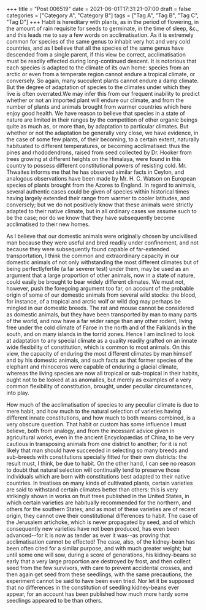 +++
title = "Post 006519"
date = 2021-06-01T17:31:21-07:00
draft = false
categories = ["Category A", "Category B"]
tags = ["Tag A", "Tag B", "Tag C", "Tag D"]
+++
Habit is hereditary with plants, as in the period of flowering, in the amount of rain requisite for seeds to germinate, in the time of sleep, &c., and this leads me to say a few words on acclimatisation. As it is extremely common for species of the same genus to inhabit very hot and very cold countries, and as I believe that all the species of the same genus have descended from a single parent, if this view be correct, acclimatisation must be readily effected during long-continued descent. It is notorious that each species is adapted to the climate of its own home: species from an arctic or even from a temperate region cannot endure a tropical climate, or conversely. So again, many succulent plants cannot endure a damp climate. But the degree of adaptation of species to the climates under which they live is often overrated.We may infer this from our frequent inability to predict whether or not an imported plant will endure our climate, and from the number of plants and animals brought from warmer countries which here enjoy good health. We have reason to believe that species in a state of nature are limited in their ranges by the competition of other organic beings quite as much as, or more than, by adaptation to particular climates. But whether or not the adaptation be generally very close, we have evidence, in the case of some few plants, of their becoming, to a certain extent, naturally habituated to different temperatures, or becoming acclimatised: thus the pines and rhododendrons, raised from seed collected by Dr. Hooker from trees growing at different heights on the Himalaya, were found in this country to possess different constitutional powers of resisting cold. Mr. Thwaites informs me that he has observed similar facts in Ceylon, and analogous observations have been made by Mr. H. C. Watson on European species of plants brought from the Azores to England. In regard to animals, several authentic cases could be given of species within historical times having largely extended their range from warmer to cooler latitudes, and conversely; but we do not positively know that these animals were strictly adapted to their native climate, but in all ordinary cases we assume such to be the case; nor do we know that they have subsequently become acclimatised to their new homes.

As I believe that our domestic animals were originally chosen by uncivilised man because they were useful and bred readily under confinement, and not because they were subsequently found capable of far-extended transportation, I think the common and extraordinary capacity in our domestic animals of not only withstanding the most different climates but of being perfectlyfertile (a far severer test) under them, may be used as an argument that a large proportion of other animals, now in a state of nature, could easily be brought to bear widely different climates. We must not, however, push the foregoing argument too far, on account of the probable origin of some of our domestic animals from several wild stocks: the blood, for instance, of a tropical and arctic wolf or wild dog may perhaps be mingled in our domestic breeds. The rat and mouse cannot be considered as domestic animals, but they have been transported by man to many parts of the world, and now have a far wider range than any other rodent, living free under the cold climate of Faroe in the north and of the Falklands in the south, and on many islands in the torrid zones. Hence I am inclined to look at adaptation to any special climate as a quality readily grafted on an innate wide flexibility of constitution, which is common to most animals. On this view, the capacity of enduring the most different climates by man himself and by his domestic animals, and such facts as that former species of the elephant and rhinoceros were capable of enduring a glacial climate, whereas the living species are now all tropical or sub-tropical in their habits, ought not to be looked at as anomalies, but merely as examples of a very common flexibility of constitution, brought, under peculiar circumstances, into play.

How much of the acclimatisation of species to any peculiar climate is due to mere habit, and how much to the natural selection of varieties having different innate constitutions, and how much to both means combined, is a very obscure question. That habit or custom has some influence I must believe, both from analogy, and from the incessant advice given in agricultural works, even in the ancient Encyclopædias of China, to be very cautious in transposing animals from one district to another; for it is not likely that man should have succeeded in selecting so many breeds and sub-breeds with constitutions specially fitted for their own districts: the result must, I think, be due to habit. On the other hand, I can see no reason to doubt that natural selection will continually tend to preserve those individuals which are born with constitutions best adapted to their native countries. In treatises on many kinds of cultivated plants, certain varieties are said to withstand certain climates better than others: this is very strikingly shown in works on fruit trees published in the United States, in which certain varieties are habitually recommended for the northern, and others for the southern States; and as most of these varieties are of recent origin, they cannot owe their constitutional differences to habit. The case of the Jerusalem artichoke, which is never propagated by seed, and of which consequently new varieties have not been produced, has even been advanced--for it is now as tender as ever it was--as proving that acclimatisation cannot be effected! The case, also, of the kidney-bean has been often cited for a similar purpose, and with much greater weight; but until some one will sow, during a score of generations, his kidney-beans so early that a very large proportion are destroyed by frost, and then collect seed from the few survivors, with care to prevent accidental crosses, and then again get seed from these seedlings, with the same precautions, the experiment cannot be said to have been even tried. Nor let it be supposed that no differences in the constitution of seedling kidney-beans ever appear, for an account has been published how much more hardy some seedlings appeared to be than others.
